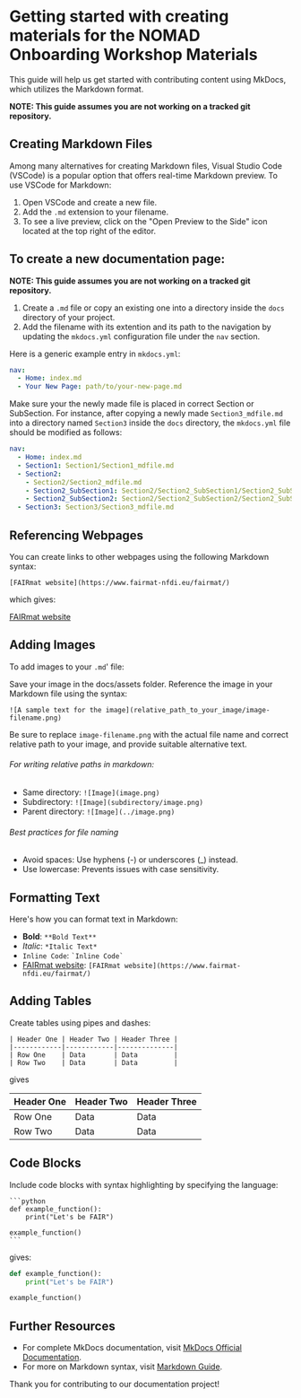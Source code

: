 # Getting started with creating materials for the NOMAD Onboarding Workshop Materials

 This guide will help us get started with contributing content using MkDocs, which utilizes the Markdown format.

**NOTE: This guide assumes you are not working on a tracked git repository.**

## Creating Markdown Files

Among many alternatives for creating Markdown files, Visual Studio Code (VSCode) is a popular option that offers real-time Markdown preview. To use VSCode for Markdown:

1. Open VSCode and create a new file.
2. Add the `.md` extension to your filename.
3. To see a live preview, click on the "Open Preview to the Side" icon located at the top right of the editor.

## To create a new documentation page:

**NOTE: This guide assumes you are not working on a tracked git repository.**

1. Create a `.md` file or copy an existing one into a directory inside the `docs` directory of your project.
3. Add the filename with its extention and its path to the navigation by updating the `mkdocs.yml` configuration file under the `nav` section.

Here is a generic example entry in `mkdocs.yml`:

```yaml
nav:
  - Home: index.md
  - Your New Page: path/to/your-new-page.md
```
 
 Make sure your the newly made file is placed in correct Section or SubSection. For instance, after copying a newly made `Section3_mdfile.md` into a directory named `Section3` inside the `docs` directory, the `mkdocs.yml` file should be modified as follows:

```yaml
nav:
  - Home: index.md
  - Section1: Section1/Section1_mdfile.md
  - Section2:
    - Section2/Section2_mdfile.md
    - Section2_SubSection1: Section2/Section2_SubSection1/Section2_SubSection1_mdfile.md
    - Section2_SubSection2: Section2/Section2_SubSection2/Section2_SubSection2_mdfile.md
  - Section3: Section3/Section3_mdfile.md
```



## Referencing Webpages

You can create links to other webpages using the following Markdown syntax:
```
[FAIRmat website](https://www.fairmat-nfdi.eu/fairmat/)
```
which gives:

[FAIRmat website](https://www.fairmat-nfdi.eu/fairmat/)

## Adding Images

To add images to your  `.md`' file:

 Save your image in the docs/assets folder.
 Reference the image in your Markdown file using the syntax:



```str
![A sample text for the image](relative_path_to_your_image/image-filename.png)
```


Be sure to replace `image-filename.png` with the actual file name and correct relative path to your image, and provide suitable alternative text.

###### For writing relative paths in markdown:
* Same directory: `![Image](image.png)`
* Subdirectory: `![Image](subdirectory/image.png)` 
* Parent directory: `![Image](../image.png)` 

###### Best practices for file naming
* Avoid spaces: Use hyphens (-) or underscores (\_) instead.
* Use lowercase: Prevents issues with case sensitivity.

## Formatting Text

Here's how you can format text in Markdown:

- **Bold**: `**Bold Text**`
- *Italic*: `*Italic Text*`
- `Inline Code`: `` `Inline Code` ``
- [FAIRmat website](https://www.fairmat-nfdi.eu/fairmat/): `[FAIRmat website](https://www.fairmat-nfdi.eu/fairmat/)`



## Adding Tables

Create tables using pipes and dashes:

```
| Header One | Header Two | Header Three |
|------------|------------|--------------|
| Row One    | Data       | Data         |
| Row Two    | Data       | Data         |
```
gives

| Header One | Header Two | Header Three |
|------------|------------|--------------|
| Row One    | Data       | Data         |
| Row Two    | Data       | Data         |

## Code Blocks

Include code blocks with syntax highlighting by specifying the language:

    ```python
    def example_function():
        print("Let's be FAIR")

    example_function()
    ```
gives:
 
```python
def example_function():
    print("Let's be FAIR")

example_function()
```

## Further Resources

- For complete MkDocs documentation, visit [MkDocs Official Documentation](https://www.mkdocs.org).
- For more on Markdown syntax, visit [Markdown Guide](https://www.markdownguide.org).

Thank you for contributing to our documentation project!